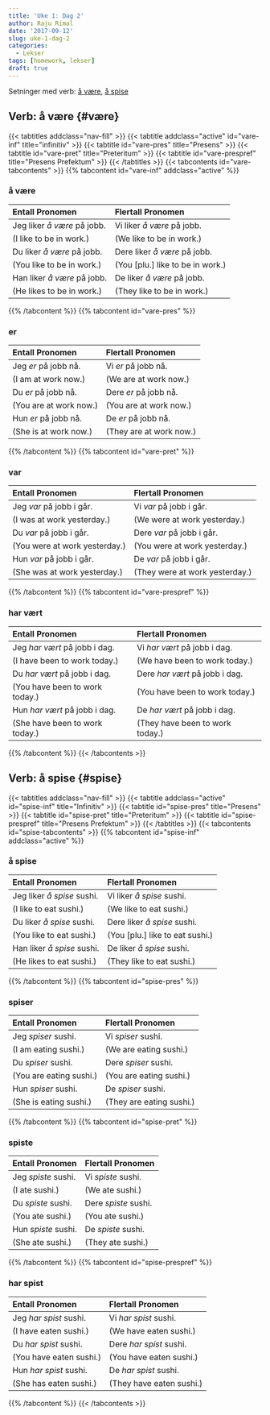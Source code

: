 ```yaml
---
title: 'Uke 1: Dag 2'
author: Raju Rimal
date: '2017-09-12'
slug: uke-1-dag-2
categories:
  - Lekser
tags: [homework, lekser]
draft: true
---
```


Setninger med verb:
[å være](#være"), [å spise](#spise)

## Verb: å være {#være} 
{{< tabtitles addclass="nav-fill" >}}
{{< tabtitle addclass="active" id="vare-inf" title="infinitiv" >}}
{{< tabtitle id="vare-pres" title="Presens" >}}
{{< tabtitle id="vare-pret" title="Preteritum" >}}
{{< tabtitle id="vare-prespref" title="Presens Prefektum" >}}
{{< /tabtitles >}}
{{< tabcontents id="vare-tabcontents" >}}
{{% tabcontent id="vare-inf" addclass="active" %}}

### å være ###

| **Entall Pronomen**             | **Flertall Pronomen**            |
| :------------------------------ | :------------------------------- |
| Jeg liker _å være_ på jobb.     | Vi liker _å være_ på jobb.       |
| (I like to be in work.)         | (We like to be in work.)         |
| Du liker _å være_ på jobb.      | Dere liker _å være_ på jobb.     |
| (You like to be in work.)       | (You [plu.] like to be in work.) |
| Han liker _å være_ på jobb.     | De liker _å være_ på jobb.       |
| (He likes to be in work.)       | (They like to be in work.)       |

{{% /tabcontent %}}
{{% tabcontent id="vare-pres" %}}

### er ###

| **Entall Pronomen**    | **Flertall Pronomen**   |
| :--------------------- | :---------------------- |
| Jeg _er_ på jobb nå.   | Vi _er_ på jobb nå.     |
| (I am at work now.)    | (We are at work now.)   |
| Du _er_ på jobb nå.    | Dere _er_ på jobb nå.   |
| (You are at work now.) | (You are at work now.)  |
| Hun _er_ på jobb nå.   | De _er_ på jobb nå.     |
| (She is at work now.) | (They are at work now.) |

{{% /tabcontent %}}
{{% tabcontent id="vare-pret" %}}

### var ###

| **Entall Pronomen**           | **Flertall Pronomen**          |
| :-------------------------    | :--------------------------    |
| Jeg _var_ på jobb i går.      | Vi _var_ på jobb i går.        |
| (I was at work yesterday.)    | (We were at work yesterday.)   |
| Du _var_ på jobb i går.       | Dere _var_ på jobb i går.      |
| (You were at work yesterday.) | (You were at work yesterday.)  |
| Hun _var_ på jobb i går.      | De _var_ på jobb i går.        |
| (She was at work yesterday.)  | (They were at work yesterday.) |

{{% /tabcontent %}}
{{% tabcontent id="vare-prespref" %}}

### har vært ###

| **Entall Pronomen**            | **Flertall Pronomen**           |
| :-------------------------     | :--------------------------     |
| Jeg _har vært_ på jobb i dag.  | Vi _har vært_ på jobb i dag.    |
| (I have been to work today.)   | (We have been to work today.)   |
| Du _har vært_ på jobb i dag.   | Dere _har vært_ på jobb i dag.  |
| (You have been to work today.) | (You have been to work today.)  |
| Hun _har vært_ på jobb i dag.  | De _har vært_ på jobb i dag.    |
| (She have been to work today.) | (They have been to work today.) |

{{% /tabcontent %}}
{{< /tabcontents >}}

## Verb: å spise {#spise}

{{< tabtitles addclass="nav-fill" >}}
{{< tabtitle addclass="active" id="spise-inf" title="Infinitiv" >}}
{{< tabtitle id="spise-pres" title="Presens" >}}
{{< tabtitle id="spise-pret" title="Preteritum" >}}
{{< tabtitle id="spise-prespref" title="Presens Prefektum" >}}
{{< /tabtitles >}}
{{< tabcontents id="spise-tabcontents" >}}
{{% tabcontent id="spise-inf" addclass="active" %}}
### å spise
| **Entall Pronomen**             | **Flertall Pronomen**            |
| :------------------------------ | :------------------------------- |
| Jeg liker _å spise_ sushi.      | Vi liker _å spise_ sushi.        |
| (I like to eat sushi.)          | (We like to eat sushi.)          |
| Du liker _å spise_ sushi.       | Dere liker _å spise_ sushi.      |
| (You like to eat sushi.)        | (You [plu.] like to eat sushi.)  |
| Han liker _å spise_ sushi.      | De liker _å spise_ sushi.        |
| (He likes to eat sushi.)        | (They like to eat sushi.)        |
{{% /tabcontent %}}
{{% tabcontent id="spise-pres" %}}
### spiser
| **Entall Pronomen**     | **Flertall Pronomen**    |
| :---------------------  | :----------------------  |
| Jeg _spiser_ sushi.     | Vi _spiser_ sushi.       |
| (I am eating sushi.)    | (We are eating sushi.)   |
| Du _spiser_ sushi.      | Dere _spiser_ sushi.     |
| (You are eating sushi.) | (You are eating sushi.)  |
| Hun _spiser_ sushi.     | De _spiser_ sushi.       |
| (She is eating sushi.)  | (They are eating sushi.) |
{{% /tabcontent %}}
{{% tabcontent id="spise-pret" %}}
### spiste
| **Entall Pronomen**        | **Flertall Pronomen**       |
| :------------------------- | :-------------------------- |
| Jeg _spiste_ sushi.        | Vi _spiste_ sushi.          |
| (I ate sushi.)             | (We ate sushi.)             |
| Du _spiste_ sushi.         | Dere _spiste_ sushi.        |
| (You ate sushi.)           | (You ate sushi.)            |
| Hun _spiste_ sushi.        | De _spiste_ sushi.          |
| (She ate sushi.)           | (They ate sushi.)           |
{{% /tabcontent %}}
{{% tabcontent id="spise-prespref" %}}
### har spist
| **Entall Pronomen**        | **Flertall Pronomen**       |
| :------------------------- | :-------------------------- |
| Jeg _har spist_ sushi.     | Vi _har spist_ sushi.       |
| (I have eaten sushi.)      | (We have eaten sushi.)      |
| Du _har spist_ sushi.      | Dere _har spist_ sushi.     |
| (You have eaten sushi.)    | (You have eaten sushi.)     |
| Hun _har spist_ sushi.     | De _har spist_ sushi.       |
| (She has eaten sushi.)     | (They have eaten sushi.)    |
{{% /tabcontent %}}
{{< /tabcontents >}}
